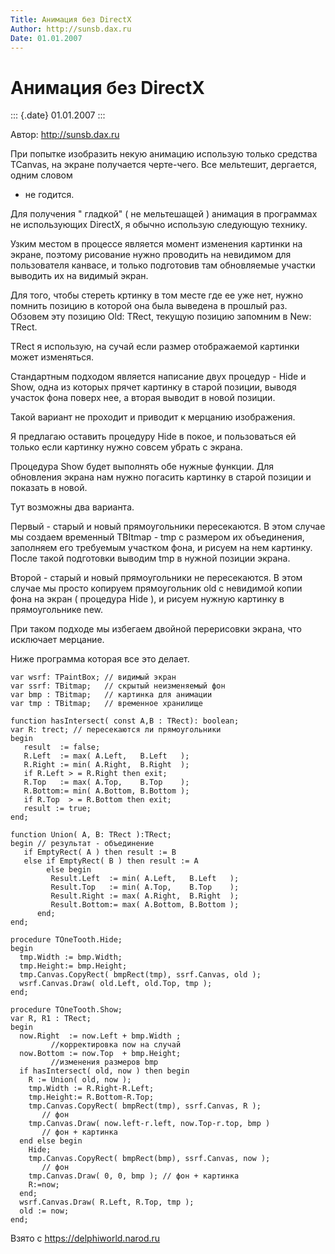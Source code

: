 ```yaml
---
Title: Анимация без DirectX
Author: http://sunsb.dax.ru
Date: 01.01.2007
---
```



Анимация без DirectX
====================

::: {.date}
01.01.2007
:::

Автор: http://sunsb.dax.ru

При попытке изобразить некую анимацию использую только средства TCanvas,
на экране получается черте-чего. Все мельтешит, дергается, одним словом
- не годится.

Для получения " гладкой" ( не мельтешащей ) анимация в программах не
использующих DirectX, я обычно использую следующую технику.

Узким местом в процессе является момент изменения картинки на экране,
поэтому рисование нужно проводить на невидимом для пользователя канвасе,
и только подготовив там обновляемые участки выводить их на видимый
экран.

Для того, чтобы стереть кртинку в том месте где ее уже нет, нужно
помнить позицию в которой она была выведена в прошлый раз. Обзовем эту
позицию Old: TRect, текущую позицию запомним в New: TRect.

TRect я использую, на сучай если размер отображаемой картинки может
изменяться.

Стандартным подходом является написание двух процедур - Hide и Show,
одна из которых прячет картинку в старой позиции, выводя участок фона
поверх нее, а вторая выводит в новой позиции.

Такой вариант не проходит и приводит к мерцанию изображения.

Я предлагаю оставить процедуру Hide в покое, и пользоваться ей только
если картинку нужно совсем убрать с экрана.

Процедура Show будет выполнять обе нужные функции. Для обновления экрана
нам нужно погасить картинку в старой позиции и показать в новой.

Тут возможны два варианта.

Первый - старый и новый прямоугольники пересекаются. В этом случае мы
создаем временный TBItmap - tmp с размером их объединения, заполняем его
требуемым участком фона, и рисуем на нем картинку. После такой
подготовки выводим tmp в нужной позиции экрана.

Второй - старый и новый прямоугольники не пересекаются. В этом случае мы
просто копируем прямоугольник old с невидимой копии фона на экран (
процедура Hide ), и рисуем нужную картинку в прямоугольнике new.

При таком подходе мы избегаем двойной перерисовки экрана, что исключает
мерцание.

Ниже программа которая все это делает.

    var wsrf: TPaintBox; // видимый экран
    var ssrf: TBitmap;   // скрытый неизменяемый фон
    var bmp : TBitmap;   // картинка для анимации
    var tmp : TBitmap;   // временное хранилище
     
    function hasIntersect( const A,B : TRect): boolean;
    var R: trect; // пересекаются ли прямоугольники
    begin
       result  := false;
       R.Left  := max( A.Left,   B.Left   );
       R.Right := min( A.Right,  B.Right  );
       if R.Left > = R.Right then exit;
       R.Top   := max( A.Top,    B.Top    );
       R.Bottom:= min( A.Bottom, B.Bottom );
       if R.Top  > = R.Bottom then exit;
       result := true;
    end;
     
    function Union( A, B: TRect ):TRect;
    begin // результат - объединение
       if EmptyRect( A ) then result := B
       else if EmptyRect( B ) then result := A
            else begin
             Result.Left  := min( A.Left,   B.Left   );
             Result.Top   := min( A.Top,    B.Top    );
             Result.Right := max( A.Right,  B.Right  );
             Result.Bottom:= max( A.Bottom, B.Bottom );
          end;
    end;
     
    procedure TOneTooth.Hide;
    begin
      tmp.Width := bmp.Width;
      tmp.Height:= bmp.Height;
      tmp.Canvas.CopyRect( bmpRect(tmp), ssrf.Canvas, old );
      wsrf.Canvas.Draw( old.Left, old.Top, tmp );
    end;
     
    procedure TOneTooth.Show;
    var R, R1 : TRect;
    begin
      now.Right  := now.Left + bmp.Width ; 
             //корректировка now на случай
      now.Bottom := now.Top  + bmp.Height; 
             //изменения размеров bmp
      if hasIntersect( old, now ) then begin
        R := Union( old, now );
        tmp.Width := R.Right-R.Left;
        tmp.Height:= R.Bottom-R.Top;
        tmp.Canvas.CopyRect( bmpRect(tmp), ssrf.Canvas, R );   
           // фон
        tmp.Canvas.Draw( now.left-r.left, now.Top-r.top, bmp ) 
           // фон + картинка
      end else begin
        Hide;
        tmp.Canvas.CopyRect( bmpRect(bmp), ssrf.Canvas, now ); 
           // фон
        tmp.Canvas.Draw( 0, 0, bmp ); // фон + картинка
        R:=now;
      end;
      wsrf.Canvas.Draw( R.Left, R.Top, tmp );
      old := now;
    end;

Взято с <https://delphiworld.narod.ru>
